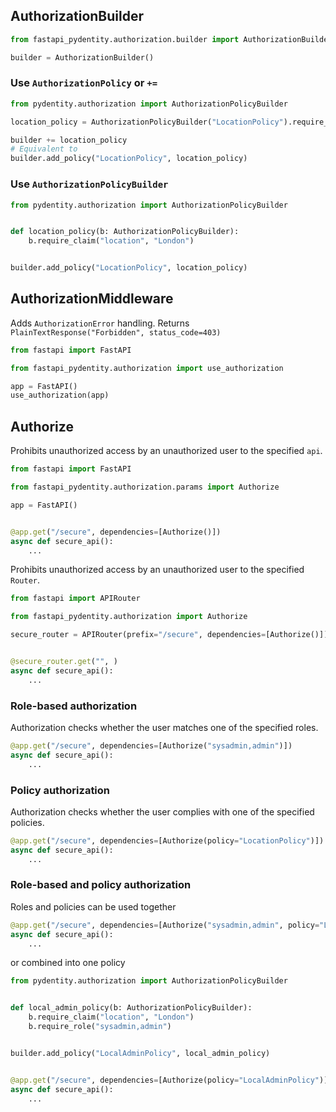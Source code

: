 ## AuthorizationBuilder

```python
from fastapi_pydentity.authorization.builder import AuthorizationBuilder

builder = AuthorizationBuilder()
```

### Use `AuthorizationPolicy` or `+=`

```python
from pydentity.authorization import AuthorizationPolicyBuilder

location_policy = AuthorizationPolicyBuilder("LocationPolicy").require_claim("location", "London").build()

builder += location_policy
# Equivalent to
builder.add_policy("LocationPolicy", location_policy)
```

### Use `AuthorizationPolicyBuilder`

```python
from pydentity.authorization import AuthorizationPolicyBuilder


def location_policy(b: AuthorizationPolicyBuilder):
    b.require_claim("location", "London")


builder.add_policy("LocationPolicy", location_policy)
```

## AuthorizationMiddleware

Adds `AuthorizationError` handling. Returns `PlainTextResponse("Forbidden", status_code=403)`

```python
from fastapi import FastAPI

from fastapi_pydentity.authorization import use_authorization

app = FastAPI()
use_authorization(app)
```

## Authorize

Prohibits unauthorized access by an unauthorized user to the specified `api`.

```python
from fastapi import FastAPI

from fastapi_pydentity.authorization.params import Authorize

app = FastAPI()


@app.get("/secure", dependencies=[Authorize()])
async def secure_api():
    ...
```

Prohibits unauthorized access by an unauthorized user to the specified `Router`.

```python
from fastapi import APIRouter

from fastapi_pydentity.authorization import Authorize

secure_router = APIRouter(prefix="/secure", dependencies=[Authorize()])


@secure_router.get("", )
async def secure_api():
    ...
```

### Role-based authorization

Authorization checks whether the user matches one of the specified roles.

```python
@app.get("/secure", dependencies=[Authorize("sysadmin,admin")])
async def secure_api():
    ...
```

### Policy authorization

Authorization checks whether the user complies with one of the specified policies.

```python
@app.get("/secure", dependencies=[Authorize(policy="LocationPolicy")])
async def secure_api():
    ...
```

### Role-based and policy authorization

Roles and policies can be used together

```python
@app.get("/secure", dependencies=[Authorize("sysadmin,admin", policy="LocationPolicy")])
async def secure_api():
    ...
```

or combined into one policy

```python
from pydentity.authorization import AuthorizationPolicyBuilder


def local_admin_policy(b: AuthorizationPolicyBuilder):
    b.require_claim("location", "London")
    b.require_role("sysadmin,admin")


builder.add_policy("LocalAdminPolicy", local_admin_policy)


@app.get("/secure", dependencies=[Authorize(policy="LocalAdminPolicy")])
async def secure_api():
    ...
```